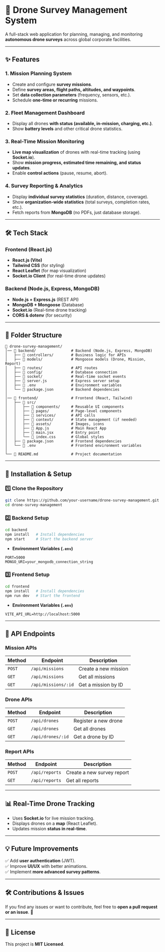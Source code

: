 # 🚀 Drone Survey Management System

A full-stack web application for planning, managing, and monitoring **autonomous drone surveys** across global corporate facilities.

---

## ✨ Features

### **1. Mission Planning System**
- Create and configure **survey missions**.
- Define **survey areas, flight paths, altitudes, and waypoints**.
- Set **data collection parameters** (frequency, sensors, etc.).
- Schedule **one-time or recurring** missions.

### **2. Fleet Management Dashboard**
- Display all drones **with status (available, in-mission, charging, etc.)**.
- Show **battery levels** and other critical drone statistics.

### **3. Real-Time Mission Monitoring**
- **Live map visualization** of drones with real-time tracking (using **Socket.io**).
- Show **mission progress, estimated time remaining, and status updates**.
- Enable **control actions** (pause, resume, abort).

### **4. Survey Reporting & Analytics**
- Display **individual survey statistics** (duration, distance, coverage).
- Show **organization-wide statistics** (total surveys, completion rates, etc.).
- Fetch reports from **MongoDB** (no PDFs, just database storage).

---

## 🛠️ Tech Stack

### **Frontend (React.js)**
- **React.js (Vite)**
- **Tailwind CSS** (for styling)
- **React Leaflet** (for map visualization)
- **Socket.io Client** (for real-time drone updates)

### **Backend (Node.js, Express, MongoDB)**
- **Node.js + Express.js** (REST API)
- **MongoDB + Mongoose** (Database)
- **Socket.io** (Real-time drone tracking)
- **CORS & dotenv** (for security)

---

## 📁 Folder Structure
```
📂 drone-survey-management/
│── 📂 backend/                # Backend (Node.js, Express, MongoDB)
│   ├── 📂 controllers/        # Business logic for APIs
│   ├── 📂 models/             # Mongoose models (Drone, Mission, Report)
│   ├── 📂 routes/             # API routes
│   ├── 📂 config/             # Database connection
│   ├── 📂 socket/             # Real-time socket events
│   ├── 📝 server.js           # Express server setup
│   ├── 📝 .env                # Environment variables
│   └── 📝 package.json        # Backend dependencies
│
│── 📂 frontend/               # Frontend (React, Tailwind)
│   ├── 📂 src/
│   │   ├── 📂 components/     # Reusable UI components
│   │   ├── 📂 pages/          # Page-level components
│   │   ├── 📂 services/       # API calls
│   │   ├── 📂 context/        # State management (if needed)
│   │   ├── 📂 assets/         # Images, icons
│   │   ├── 📝 App.js          # Main React App
│   │   ├── 📝 main.jsx        # Entry point
│   │   └── 📝 index.css       # Global styles
│   ├── 📝 package.json        # Frontend dependencies
│   └── 📝 .env                # Frontend environment variables
│
└── 📝 README.md               # Project documentation
```

---

## 🚀 Installation & Setup

### **1️⃣ Clone the Repository**
```sh
git clone https://github.com/your-username/drone-survey-management.git
cd drone-survey-management
```

### **2️⃣ Backend Setup**
```sh
cd backend
npm install   # Install dependencies
npm start     # Start the backend server
```
- **Environment Variables (`.env`)**
```env
PORT=5000
MONGO_URI=your_mongodb_connection_string
```

### **3️⃣ Frontend Setup**
```sh
cd frontend
npm install   # Install dependencies
npm run dev   # Start the frontend
```
- **Environment Variables (`.env`)**
```env
VITE_API_URL=http://localhost:5000
```

---

## 📝 API Endpoints

### **Mission APIs**
| Method | Endpoint             | Description                 |
|--------|----------------------|-----------------------------|
| `POST` | `/api/missions`      | Create a new mission        |
| `GET`  | `/api/missions`      | Get all missions            |
| `GET`  | `/api/missions/:id`  | Get a mission by ID         |

### **Drone APIs**
| Method | Endpoint             | Description                 |
|--------|----------------------|-----------------------------|
| `POST` | `/api/drones`        | Register a new drone        |
| `GET`  | `/api/drones`        | Get all drones              |
| `GET`  | `/api/drones/:id`    | Get a drone by ID           |

### **Report APIs**
| Method | Endpoint             | Description                 |
|--------|----------------------|-----------------------------|
| `POST` | `/api/reports`       | Create a new survey report  |
| `GET`  | `/api/reports`       | Get all reports             |

---

## 📊 Real-Time Drone Tracking
- Uses **Socket.io** for live mission tracking.
- Displays drones on a **map** (React Leaflet).
- Updates mission **status in real-time**.

---

## 💡 Future Improvements
✅ Add **user authentication** (JWT).  
✅ Improve **UI/UX** with better animations.  
✅ Implement **more advanced survey patterns**.  

---

## 🛠️ Contributions & Issues
If you find any issues or want to contribute, feel free to **open a pull request or an issue**. 🚀  

---

## 📝 License
This project is **MIT Licensed**.

